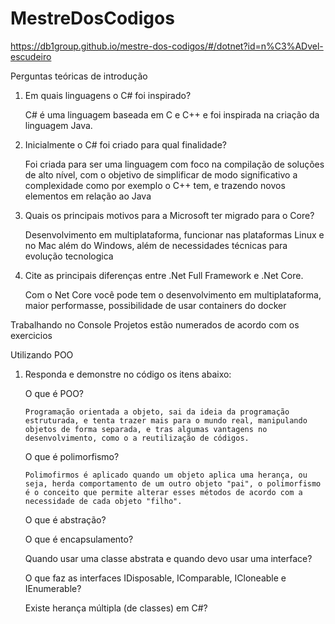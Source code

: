 # MestreDosCodigos
https://db1group.github.io/mestre-dos-codigos/#/dotnet?id=n%C3%ADvel-escudeiro

Perguntas teóricas de introdução

1) Em quais linguagens o C# foi inspirado?  

    C# é uma linguagem baseada em C e C++ e foi inspirada na criação da linguagem Java.

2) Inicialmente o C# foi criado para qual finalidade?

    Foi criada para ser uma linguagem com foco na compilação de soluções de alto nível, com o objetivo de simplificar de modo significativo a complexidade como por exemplo o C++ tem, e trazendo novos elementos em relação ao Java

3) Quais os principais motivos para a Microsoft ter migrado para o Core?

    Desenvolvimento em multiplataforma, funcionar nas plataformas Linux e no Mac além do Windows, além de necessidades técnicas para evolução tecnologica

4) Cite as principais diferenças entre .Net Full Framework e .Net Core.

    Com o Net Core você pode tem o desenvolvimento em multiplataforma, maior performasse, possibilidade de usar containers do docker

Trabalhando no Console 
  Projetos estão numerados de acordo com os exercicios
  
Utilizando POO
1) Responda e demonstre no código os itens abaixo:
  
     O que é POO?

       Programação orientada a objeto, sai da ideia da programação estruturada, e tenta trazer mais para o mundo real, manipulando objetos de forma separada, e tras algumas vantagens no desenvolvimento, como o a reutilização de códigos.

      O que é polimorfismo?

       Polimofirmos é aplicado quando um objeto aplica uma herança, ou seja, herda comportamento de um outro objeto "pai", o polimorfismo é o conceito que permite alterar esses métodos de acordo com a necessidade de cada objeto "filho".

      O que é abstração?

      O que é encapsulamento?

      Quando usar uma classe abstrata e quando devo usar uma interface?

      O que faz as interfaces IDisposable, IComparable, ICloneable e IEnumerable?

      Existe herança múltipla (de classes) em C#?


